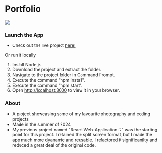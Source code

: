 # Portfolio

<img src="PorfolioPromo.gif"/>

### Launch the App

- Check out the live project [here!](https://krishhfi.github.io/Portfolio/#)

Or run it locally

1) Install Node.js
2) Download the project and extract the folder.
3) Navigate to the project folder in Command Prompt.
4) Execute the command "npm install".
5) Execute the command "npm start".
6) Open [http://localhost:3000](http://localhost:3000) to view it in your browser.

### About

- A project showcasing some of my favourite photography and coding projects
- Made in the summer of 2024
- My previous project named "React-Web-Application-2" was the starting point for this project. I retained the split screen format, but I made the app much more dyanamic and reusable. I refactored it significantlty and reduced a great deal of the original code.

